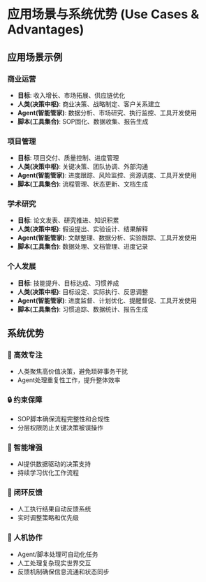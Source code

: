 # 应用场景与系统优势 (Use Cases & Advantages)

## 应用场景示例

### 商业运营
- **目标**: 收入增长、市场拓展、供应链优化
- **人类(决策中枢)**: 商业决策、战略制定、客户关系建立
- **Agent(智能管家)**: 数据分析、市场研究、执行监控、工具开发使用
- **脚本(工具集合)**: SOP固化、数据收集、报告生成

### 项目管理
- **目标**: 项目交付、质量控制、进度管理
- **人类(决策中枢)**: 关键决策、团队协调、外部沟通
- **Agent(智能管家)**: 进度跟踪、风险监控、资源调度、工具开发使用
- **脚本(工具集合)**: 流程管理、状态更新、文档生成

### 学术研究
- **目标**: 论文发表、研究推进、知识积累
- **人类(决策中枢)**: 假设提出、实验设计、结果解释
- **Agent(智能管家)**: 文献整理、数据分析、实验跟踪、工具开发使用
- **脚本(工具集合)**: 数据处理、文档管理、进度记录

### 个人发展
- **目标**: 技能提升、目标达成、习惯养成
- **人类(决策中枢)**: 目标设定、实际执行、反思调整
- **Agent(智能管家)**: 进度监督、计划优化、提醒督促、工具开发使用
- **脚本(工具集合)**: 习惯追踪、数据统计、报告生成

## 系统优势

### 🎯 高效专注
- 人类聚焦高价值决策，避免琐碎事务干扰
- Agent处理重复性工作，提升整体效率

### 🔒 约束保障
- SOP脚本确保流程完整性和合规性
- 分层权限防止关键决策被误操作

### 🧠 智能增强
- AI提供数据驱动的决策支持
- 持续学习优化工作流程

### 🔄 闭环反馈
- 人工执行结果自动反馈系统
- 实时调整策略和优先级

### 🤝 人机协作
- Agent/脚本处理可自动化任务
- 人工处理复杂现实世界交互
- 反馈机制确保信息流通和状态同步